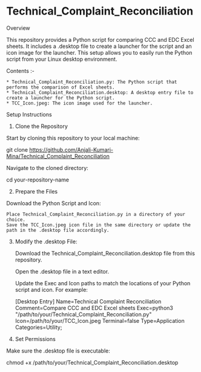 # Technical_Complaint_Reconciliation

Overview

This repository provides a Python script for comparing CCC and EDC Excel sheets. It includes a .desktop file to create a launcher for the script and an icon image for the launcher. This setup allows you to easily run the Python script from your Linux desktop environment.

Contents :-

    * Technical_Complaint_Reconciliation.py: The Python script that performs the comparison of Excel sheets.
    * Technical_Complaint_Reconciliation.desktop: A desktop entry file to create a launcher for the Python script.
    * TCC_Icon.jpeg: The icon image used for the launcher.

Setup Instructions
1. Clone the Repository

Start by cloning this repository to your local machine:

git clone https://github.com/Anjali-Kumari-Mina/Technical_Complaint_Reconciliation

Navigate to the cloned directory:

cd your-repository-name

2. Prepare the Files

Download the Python Script and Icon:

    Place Technical_Complaint_Reconciliation.py in a directory of your choice.
    Save the TCC_Icon.jpeg icon file in the same directory or update the path in the .desktop file accordingly.

3. Modify the .desktop File:

    Download the Technical_Complaint_Reconciliation.desktop file from this repository.

    Open the .desktop file in a text editor.

    Update the Exec and Icon paths to match the locations of your Python script and icon. For example:

    [Desktop Entry]
    Name=Technical Complaint Reconciliation
    Comment=Compare CCC and EDC Excel sheets
    Exec=python3 "/path/to/your/Technical_Complaint_Reconciliation.py"
    Icon=/path/to/your/TCC_Icon.jpeg
    Terminal=false
    Type=Application
    Categories=Utility;

3. Set Permissions

Make sure the .desktop file is executable:

chmod +x /path/to/your/Technical_Complaint_Reconciliation.desktop
